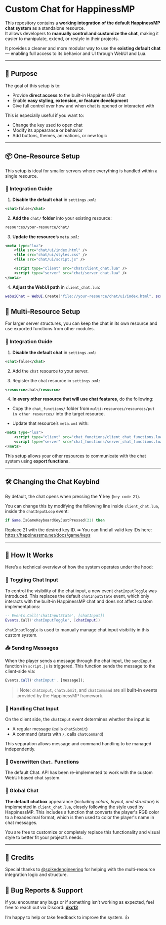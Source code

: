 # Custom Chat for HappinessMP

This repository contains a **working integration of the default HappinessMP chat system** as a standalone resource.  
It allows developers to **manually control and customize the chat**, making it easier to manipulate, extend, or restyle in their projects.

It provides a cleaner and more modular way to use the **existing default chat** — enabling full access to its behavior and UI through WebUI and Lua.

---

## 🎯 Purpose

The goal of this setup is to:

- Provide **direct access** to the built-in HappinessMP chat  
- Enable **easy styling, extension, or feature development**
- Give full control over how and when chat is opened or interacted with

This is especially useful if you want to:
- Change the key used to open chat
- Modify its appearance or behavior
- Add buttons, themes, animations, or new logic

---

## 📦 One-Resource Setup

This setup is ideal for smaller servers where everything is handled within a single resource.

### 🔧 Integration Guide

1. **Disable the default chat** in `settings.xml`:

```xml
<chat>false</chat>
```

2. **Add the** ``chat/`` **folder** into your existing resource:

```xml
resources/your-resource/chat/
```

3. **Update the resource’s** ``meta.xml``:

```xml
<meta type="lua">
    <file src="chat/ui/index.html" />
    <file src="chat/ui/styles.css" />
    <file src="chat/ui/script.js" />

    <script type="client" src="chat/client_chat.lua" />
    <script type="server" src="chat/server_chat.lua" />
</meta>
```

4. **Adjust the WebUI path** in ``client_chat.lua``:

```lua
webuiChat = WebUI.Create("file://your-resource/chat/ui/index.html", screenX, screenY, true)
```

## 🔁 Multi-Resource Setup
For larger server structures, you can keep the chat in its own resource and use exported functions from other modules.

### 🔧 Integration Guide

1. **Disable the default chat** in ``settings.xml``:

```xml
<chat>false</chat>
```

2. Add the ``chat`` resource to your server.

3. Register the chat resource in ``settings.xml``:

```xml
<resource>chat</resource>
```

4. **In every other resource that will use chat features**, do the following:

* Copy the ``chat_functions/`` folder from ``multi-resources/resources/put in other resources/`` into the target resource.

* Update that resource’s ``meta.xml`` with:

```xml
<meta type="lua">
    <script type="client" src="chat_functions/client_chat_functions.lua" />
    <script type="server" src="chat_functions/server_chat_functions.lua" />
</meta>
```

This setup allows your other resources to communicate with the chat system using **export functions**.

---

## 🛠 Changing the Chat Keybind

By default, the chat opens when pressing the **Y** key (`key code 21`).

You can change this by modifying the following line inside `client_chat.lua`, inside the `chatInputLoop` event:

```lua
if Game.IsGameKeyboardKeyJustPressed(21) then
```

Replace 21 with the desired key ID.
➡ You can find all valid key IDs here:
https://happinessmp.net/docs/game/keys

---

## 🧠 How It Works

Here’s a technical overview of how the system operates under the hood:

### 🔘 Toggling Chat Input

To control the visibility of the chat input, a new event ``chatInputToggle`` was introduced.
This replaces the default ``chatInputState`` event, which only interacts with the built-in HappinessMP chat and does not affect custom implementations:

```lua
-- Events.Call('chatInputState', [chatInput])
Events.Call('chatInputToggle', [chatInput])
```

``chatInputToggle`` is used to manually manage chat input visibility in this custom system.

### 📤 Sending Messages

When the player sends a message through the chat input, the `sendInput` function in `script.js` is triggered. This function sends the message to the client-side via:

```js
Events.Call('chatInput', [message]);
```

> ℹ️ Note: `chatInput`, `chatSubmit`, and `chatCommand` are all **built-in events** provided by the HappinessMP framework.

### 🔁 Handling Chat Input

On the client side, the `chatInput` event determines whether the input is:

- A regular message (calls `chatSubmit`)
- A command (starts with `/`, calls `chatCommand`)

This separation allows message and command handling to be managed independently.

### 🧩 Overwritten `Chat.` Functions

The default Chat. API has been re-implemented to work with the custom WebUI-based chat system. 

### 💬 Global Chat

**The default chatbox** appearance (*including colors, layout, and structure*) is implemented in `client_chat.lua`, closely following the style used by HappinessMP. This includes a function that converts the player's RGB color to a hexadecimal format, which is then used to color the player's name in chat messages.

You are free to customize or completely replace this functionality and visual style to better fit your project’s needs.

---

## 🙏 Credits
Special thanks to [@spikedengineering](https://github.com/spikedengineering) for helping with the multi-resource integration logic and structure.

## 🐞 Bug Reports & Support

If you encounter any bugs or if something isn’t working as expected, feel free to reach out via Discord: **[dkc13](https://discord.com/users/467330703558836224)**

I’m happy to help or take feedback to improve the system. 👍
